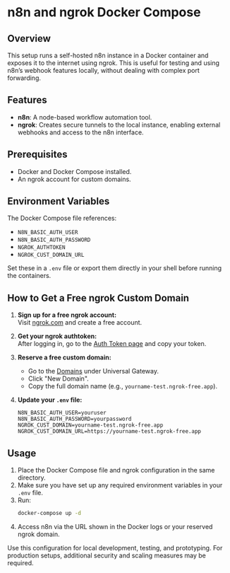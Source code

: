 # n8n and ngrok Docker Compose

## Overview
This setup runs a self-hosted n8n instance in a Docker container and exposes it to the internet using ngrok. This is useful for testing and using n8n’s webhook features locally, without dealing with complex port forwarding.

## Features
- **n8n**: A node-based workflow automation tool.  
- **ngrok**: Creates secure tunnels to the local instance, enabling external webhooks and access to the n8n interface.

## Prerequisites
- Docker and Docker Compose installed.
- An ngrok account for custom domains.

## Environment Variables
The Docker Compose file references:
- `N8N_BASIC_AUTH_USER`  
- `N8N_BASIC_AUTH_PASSWORD`  
- `NGROK_AUTHTOKEN`
- `NGROK_CUST_DOMAIN_URL`

Set these in a `.env` file or export them directly in your shell before running the containers.

## How to Get a Free ngrok Custom Domain

1. **Sign up for a free ngrok account:**  
   Visit [ngrok.com](https://ngrok.com/) and create a free account.

2. **Get your ngrok authtoken:**  
   After logging in, go to the [Auth Token page](https://dashboard.ngrok.com/get-started/your-authtoken) and copy your token.

3. **Reserve a free custom domain:**  
   - Go to the [Domains](https://dashboard.ngrok.com/domains) under Universal Gateway.
   - Click "New Domain".
   - Copy the full domain name (e.g., `yourname-test.ngrok-free.app`).

4. **Update your `.env` file:**  
   ```
   N8N_BASIC_AUTH_USER=youruser
   N8N_BASIC_AUTH_PASSWORD=yourpassword
   NGROK_CUST_DOMAIN=yourname-test.ngrok-free.app
   NGROK_CUST_DOMAIN_URL=https://yourname-test.ngrok-free.app
   ```

## Usage
1. Place the Docker Compose file and ngrok configuration in the same directory.  
2. Make sure you have set up any required environment variables in your `.env` file.  
3. Run:
   ```bash
   docker-compose up -d
   ```
4. Access n8n via the URL shown in the Docker logs or your reserved ngrok domain.

Use this configuration for local development, testing, and prototyping. For production setups, additional security and scaling measures may be required.